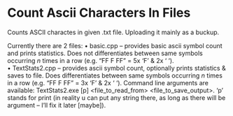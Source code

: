 # Count Ascii Characters In Files
Counts ASCII charactes in given .txt file. Uploading it mainly as a buckup. 

Currently there are 2 files: 
•	basic.cpp – provides basic ascii symbol count and prints statistics. Does not differentiates between same symbols occurring _n_ times in a row (e.g. “FF F FF” = 5x ‘F’ & 2x ‘ ‘).  
•	TextStats2.cpp – provides ascii symbol count, optionally prints statistics & saves to file. Does differentiates between same symbols occurring _n_ times in a row (e.g.   “FF F FF” = 3x ‘F’ & 2x ‘ ‘). Command line arguments are available: 
  TextStats2.exe [p] <file_to_read_from> <file_to_save_output>. 
  ‘p’ stands for print (in reality u can put any string there, as long as there will be argument – I’ll fix it later [maybe]).   


